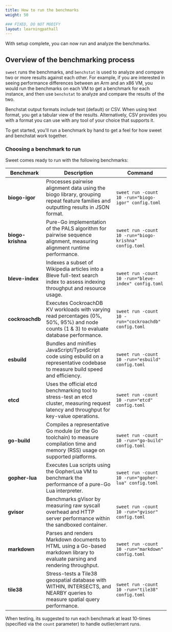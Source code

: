 ```yaml
---
title: How to run the benchmarks
weight: 50

### FIXED, DO NOT MODIFY
layout: learningpathall
---
```


With setup complete, you can now run and analyze the benchmarks. 

## Overview of the benchmarking process


`sweet` runs the benchmarks, and `benchstat` is used to analyze and compare two or more results against each other.  For example, if you are interested in seeing performance differences between an Arm and an x86 VM, you would run the benchmarks on each VM to get a benchmark for each instance, and then use `benchstat` to analyze and compare the results of the two.

Benchstat output formats include text (default) or CSV.  When using text format, you get a tabular view of the results. Alternatively, CSV provides you with a format you can use with any tool of your choice that supports it.

To get started, you'll run a benchmark by hand to get a feel for how sweet and benchstat work together.

### Choosing a benchmark to run

Sweet comes ready to run with the following benchmarks:  

| Benchmark       | Description                                                                                                                               | Command                                                      |
|-----------------|-------------------------------------------------------------------------------------------------------------------------------------------|--------------------------------------------------------------|
| **biogo-igor**    | Processes pairwise alignment data using the biogo library, grouping repeat feature families and outputting results in JSON format.         | `sweet run -count 10 -run="biogo-igor" config.toml`           |
| **biogo-krishna** | Pure-Go implementation of the PALS algorithm for pairwise sequence alignment, measuring alignment runtime performance.                    | `sweet run -count 10 -run="biogo-krishna" config.toml`        |
| **bleve-index**   | Indexes a subset of Wikipedia articles into a Bleve full-text search index to assess indexing throughput and resource usage.            | `sweet run -count 10 -run="bleve-index" config.toml`          |
| **cockroachdb**   | Executes CockroachDB KV workloads with varying read percentages (0%, 50%, 95%) and node counts (1 & 3) to evaluate database performance. | `sweet run -count 10 -run="cockroachdb" config.toml`          |
| **esbuild**       | Bundles and minifies JavaScript/TypeScript code using esbuild on a representative codebase to measure build speed and efficiency.        | `sweet run -count 10 -run="esbuild" config.toml`              |
| **etcd**          | Uses the official etcd benchmarking tool to stress-test an etcd cluster, measuring request latency and throughput for key-value operations. | `sweet run -count 10 -run="etcd" config.toml`                 |
| **go-build**      | Compiles a representative Go module (or the Go toolchain) to measure compilation time and memory (RSS) usage on supported platforms.     | `sweet run -count 10 -run="go-build" config.toml`             |
| **gopher-lua**    | Executes Lua scripts using the GopherLua VM to benchmark the performance of a pure-Go Lua interpreter.                                   | `sweet run -count 10 -run="gopher-lua" config.toml`           |
| **gvisor**        | Benchmarks gVisor by measuring raw syscall overhead and HTTP server performance within the sandboxed container.                          | `sweet run -count 10 -run="gvisor" config.toml`               |
| **markdown**      | Parses and renders Markdown documents to HTML using a Go-based markdown library to evaluate parsing and rendering throughput.            | `sweet run -count 10 -run="markdown" config.toml`             |
| **tile38**        | Stress-tests a Tile38 geospatial database with WITHIN, INTERSECTS, and NEARBY queries to measure spatial query performance.              | `sweet run -count 10 -run="tile38" config.toml`               |


When testing, its suggested to run each benchmark at least 10-times (specified via the `count` parameter) to handle outlier/errant runs.
